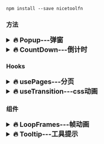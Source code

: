 `npm install --save nicetoolfn`

### 方法

<details>
<summary style="font-size: 18px; font-weight: bold">🔥 Popup---弹窗</summary>
<pre style="padding: 0;font-size: 14px;background-color: transparent;">

```javascript
import { Popup } from 'nicetoolfn';
import 'nicetoolfn/dist/nicetoolfn.css'

/**
 * @param props {
 *    closePopup: Function  关闭当前弹窗
 *    closeAllPopup: Function   关闭全部弹窗
 *    emit: (data: {[key:string]:any}) => void   向父弹窗传递数据
 *    childData: {[key:string]:any}   接受子弹窗数据
 * }
 *
 * ext: 传入function组件为展示弹窗内容,可通过props对象接受一系列事件方法
 * */
new Popup((props) => {
  const [count, updateCount] = useState(0);
  const [data] = useState(Date.now());

  useEffect(() => {
    const {childCount = 0} = props.childData;
    updateCount(childCount + count);
  }, [props.childData]);
  return (
    <div className='modal'>
      <h1>{data}</h1>

      count:{count}

      <button onClick={() => updateCount(count + 1)}>click</button>
      <button onClick={() => handlePopup()}>open</button>
      <button onClick={() => props.closePopup()}>close</button>
      <button onClick={() => props.closeAllPopup()}>closeAll</button>
      <button onClick={() => {
        props.closePopup()
        props.emit({childCount: count})
      }}>emit
      </button>
    </div>
  )
});
```

</pre>
</details>

<details>
<summary style="font-size: 18px; font-weight: bold">🔥 CountDown---倒计时</summary>
<pre style="padding: 0;font-size: 14px;background-color: transparent;">

```javascript
import { CountDown } from 'nicetoolfn';

const target = new CountDown(
  '2021-08-08T00:00:00', // 换成时间戳也行
  {
    day: true, hour: true, minute: true, milli: true, // [day,hour,minute,milli]需要返回什么，就相应的设置为true,否则不填写即可
    callback: (data: {[key: number]:string}|false) => {
      if (data === false) {
        // 倒计时结束了
      }
      updateTime({...data});
    }
  }
)
target.stopCountDown(); // 拿到实例后，停止倒计时
```

</pre>
</details>

### Hooks

<details>
<summary style="font-size: 18px; font-weight: bold">🔥 usePages---分页</summary>
<pre style="padding: 0;font-size: 14px;background-color: transparent;">

```javascript
import { usePages } from 'nicetoolfn'

const [
  pageIdx, // 当前页码索引 
  pageCount, // 总共分页数
  table, // 当前分页展示的数据
  handleChangePage // 页码切换，首页为1，末页为pageCount
] = usePages(
  3, // 分页大小
  list // 总列表数据
);
```

</pre>
</details>  <details>
<summary style="font-size: 18px; font-weight: bold">🔥 useTransition---css动画</summary>
<pre style="padding: 0;font-size: 14px;background-color: transparent;">

```javascript
import { usePages } from 'nicetoolfn'

const [
  style, // 当前激活的css样式对象
  updateStyle // 更新激活的css对象
] = useTransition(
  // 初始化默认样式
  {opacity: 0, transform: 'scale(0)'},
  // 切换的样式列表
  [
    [100, {
      transform: 'scale(1)',
      opacity: 1
    }],
    [100, {
      transform: 'scale(0.8)',
      color: 'yellow',
      opacity: 0
    }]
  ],
  (step:number)=>{
    // step 标识当前激活样式list的索引
    // 当css样式切换成功, 会执行当前回调函数
    // 初始化时, 当前函数不执行
  }
);
```

</pre>
</details>  

### 组件

<details>
<summary style="font-size: 18px; font-weight: bold">🔥 LoopFrames---帧动画</summary>
<pre style="padding: 0;font-size: 14px;background-color: transparent;">

```javascript
import { LoopFrames } from 'nicetoolfn'

function App() {
  return (
    <LoopFrames
      frames={[
        'http://img-game.yy.com/szhuodong/test/00%E7%89%9B_00000.png',
        'http://img-game.yy.com/szhuodong/test/00%E7%89%9B_00001.png',
        'http://img-game.yy.com/szhuodong/test/00%E7%89%9B_00002.png'
      ]}
      pace={120} // 帧切换速率
      className={'myclass'}
    />
  )
}
```

</pre>
</details>
<details>
<summary style="font-size: 18px; font-weight: bold">🔥 Tooltip---工具提示</summary>
<pre style="padding: 0;font-size: 14px;background-color: transparent;">

```javascript
import { Tooltip } from 'nicetoolfn'

const TipBox = (props: any) => {
  return <div>
    <p>~~~~{props.count}~~~</p>
    <p>{Date.now()}</p>
    <p>{props.count % 2}</p>
  </div>
}

function App() {
  return (
    <Tooltip trigger={'click'} // 必填:事件类型: click, mouse
             placement={['top', 'right']} // 必填:弹出位置: left,right,top,bottom 
             popup={() => <TipBox count={count}/>} // 选填:弹出组件
             gap={10}// 选填: 弹出组件与目标元素之间的间隔大小
    >
      <button style={({ background: 'red'})} onClick={() => handleEv()}>component</button>
    </Tooltip>
  )
}
```

</pre>
</details>

